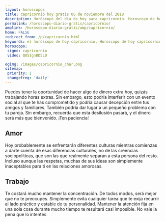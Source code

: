 ```yaml
---
layout: horoscopos
title: capricornio hoy gratis 06 de noviembre del 2018 
description: Horóscopo del dia de hoy para capricornio. Horoscopo de hoy 06 de noviembre del 2018. Las predicciones de amor, trabajo, vida personal gratis.
permalink: /horoscopo-diario-gratis/capricornio/
amplink: /horoscopo-diario-gratis/amp/capricornio/
home: FALSE
redirect_from: /p/capricornio.html
keywords: el horóscopo de hoy capricornio, Horoscopo de hoy capricornio 06 de noviembre del 2018,horóscopo del día,horoscopo del dia de hoy,horoscopo de hoy,horoscopo de hoy capricornio,capricornio hoy,signos zodiacales,horóscopo de hoy,horoscopos de hoy,horoscopo capricornio hoy,horoscopo de capricornio de hoy,horóscopo de hoy capricornio,horoscopos,capricornio de hoy,los horoscopos de hoy,capricornio de hoy,capricornio 06 de noviembre del 2018
horoscopo:
 signo: capricornio
 video: Q8SIgnBD5LU

ogimg: /images/capricornio_char.png
sitemap:
 priority: 1
 changefreq: 'daily'
---
```



Puedes tener la oportunidad de hacer algo de dinero extra hoy, quizás trabajando horas extras. Sin embargo, esto podría interferir con un evento social al que te has comprometido y podría causar decepción entre tus amigos y familiares. También podría dar lugar a un pequeño problema con tu pareja. Sin embargo, recuerda que esta desilusión pasará, y el dinero será más que bienvenido. ¡Ten paciencia!

## Amor

Hoy probablemente se enfrentarán diferentes culturas mientras comienzas a darte cuenta de esas diferencias culturales, no de las creencias sociopolíticas, que son las que realmente separan a esta persona del resto. Incluso aunque las respetas, muchas de sus ideas son simplemente inaceptables para ti en las relaciones amorosas.

## Trabajo

Te costará mucho mantener la concentración. De todos modos, será mejor que no te preocupes. Simplemente evita cualquier tarea que te exija recurrir al lado práctico y estable de tu personalidad. Mantener la atención fija en una sola cosa durante mucho tiempo te resultará casi imposible. No vale la pena que lo intentes.